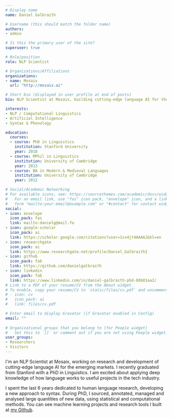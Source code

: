 ```yaml
---
# Display name
name: Daniel Galbraith

# Username (this should match the folder name)
authors:
- admin

# Is this the primary user of the site?
superuser: true

# Role/position
role: NLP Scientist

# Organizations/Affiliations
organizations:
- name: Mosaix
  url: "http://mosaix.ai"

# Short bio (displayed in user profile at end of posts)
bio: NLP Scientist at Mosaix, building cutting-edge language AI for the emerging markets.

interests:
- NLP / Computational Linguistics
- Artificial Intelligence
- Syntax & Phonology

education:
  courses:
  - course: PhD in Linguistics
    institution: Stanford University
    year: 2018
  - course: MPhil in Linguistics
    institution: University of Cambridge
    year: 2013
  - course: BA in Modern & Medieval Languages
    institution: University of Cambridge
    year: 2012

# Social/Academic Networking
# For available icons, see: https://sourcethemes.com/academic/docs/widgets/#icons
#   For an email link, use "fas" icon pack, "envelope" icon, and a link in the
#   form "mailto:your-email@example.com" or "#contact" for contact widget.
social:
- icon: envelope
  icon_pack: fas
  link: mailto:danielg@mail.fo
- icon: google-scholar
  icon_pack: ai
  link: https://scholar.google.com/citations?user=1cx4jt4AAAAJ&hl=en
- icon: researchgate
  icon_pack: ai
  link: https://www.researchgate.net/profile/Daniel_Galbraith2
- icon: github
  icon_pack: fab
  link: https://github.com/danielgalbraith
- icon: linkedin
  icon_pack: fab
  link: https://www.linkedin.com/in/daniel-galbraith-phd-88b81aa2/
# Link to a PDF of your resume/CV from the About widget.
# To enable, copy your resume/CV to `static/files/cv.pdf` and uncomment the lines below.  
# - icon: cv
#   icon_pack: ai
#   link: files/cv.pdf

# Enter email to display Gravatar (if Gravatar enabled in Config)
email: ""
  
# Organizational groups that you belong to (for People widget)
#   Set this to `[]` or comment out if you are not using People widget.  
user_groups:
- Researchers
- Visitors
---
```


I'm an NLP Scientist at Mosaix, working on research and development of cutting-edge language AI for the emerging markets. I recently graduated from Stanford with a PhD in Linguistics. I am excited about applying deep knowledge of how language works to useful projects in the tech industry.

I spent the last 6 years dedicated to human language research, developing a new approach to syntax. During PhD, I sourced, annotated, managed and analysed large quantities of new data, using statistical and computational methods. You can see machine learning projects and research tools I built at [my Github](github.com/danielgalbraith).

